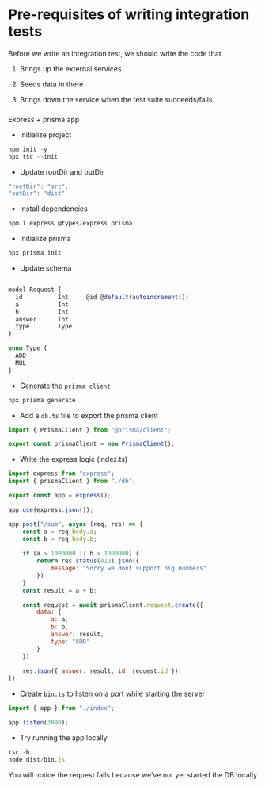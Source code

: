 # Pre-requisites of writing integration tests

Before we write an integration test, we should write the code that

1.  Brings up the external services

2.  Seeds data in there

3.  Brings down the service when the test suite succeeds/fails

### 

[](#5d1a0fe5a2734d18ae6926b5639edc79 "Express + prisma app")Express + prisma app

*   Initialize project

```javascript
npm init -y
npx tsc --init
```

*   Update rootDir and outDir

```javascript
"rootDir": "src",
"outDir": "dist"
```

*   Install dependencies

```javascript
npm i express @types/express prisma
```

*   Initialize prisma

```javascript
npx prisma init
```

*   Update schema

```javascript

model Request {
  id          Int     @id @default(autoincrement())
  a           Int
  b           Int
  answer      Int
  type        Type
}

enum Type {
  ADD
  MUL
}
```

*   Generate the `prisma client`

```javascript
npx prisma generate
```

*   Add a `db.ts` file to export the prisma client

```javascript
import { PrismaClient } from "@prisma/client";

export const prismaClient = new PrismaClient();
```

*   Write the express logic (index.ts)

```javascript
import express from "express";
import { prismaClient } from "./db";

export const app = express();

app.use(express.json());

app.post("/sum", async (req, res) => {
    const a = req.body.a;
    const b = req.body.b;
    
    if (a > 1000000 || b > 1000000) {
        return res.status(422).json({
            message: "Sorry we dont support big numbers"
        })
    }
    const result = a + b;

    const request = await prismaClient.request.create({
        data: {
            a: a,
            b: b,
            answer: result,
            type: "ADD"
        }
    })
    
    res.json({ answer: result, id: request.id });
})
```

*   Create `bin.ts` to listen on a port while starting the server

```javascript
import { app } from "./index";

app.listen(3000);
```

*   Try running the app locally

```javascript
tsc -b
node dist/bin.js
```

You will notice the request fails because we’ve not yet started the DB locally